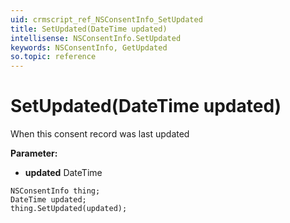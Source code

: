 ```yaml
---
uid: crmscript_ref_NSConsentInfo_SetUpdated
title: SetUpdated(DateTime updated)
intellisense: NSConsentInfo.SetUpdated
keywords: NSConsentInfo, GetUpdated
so.topic: reference
---
```


# SetUpdated(DateTime updated)

When this consent record was last updated

**Parameter:** 
 - **updated** DateTime

```crmscript
NSConsentInfo thing;
DateTime updated;
thing.SetUpdated(updated);
```

